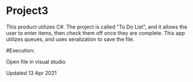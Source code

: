 # Project3

This product utilizes C#. The project is called "To Do List", and it allows the user to enter items, then check them off once they are complete. This app utilizes queues, and uses seralization to save the file. 

#Execution: 

Open file in visual studio 

Updated 13 Apr 2021
